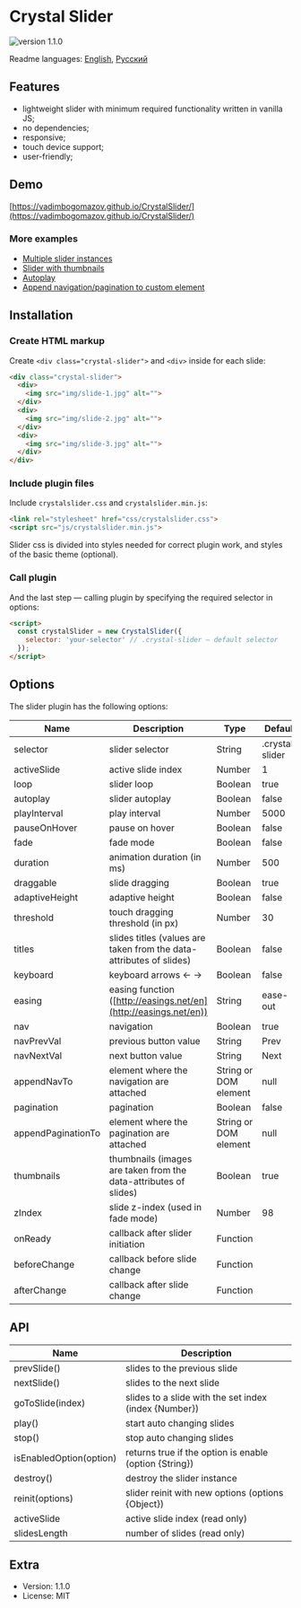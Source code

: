 # Crystal Slider
![version 1.1.0](https://badge.fury.io/gh/vadimbogomazov%2Fcrystalslider.svg)


Readme languages: [English](README.md), [Русский](README.ru-Ru.md)

## Features

- lightweight slider with minimum required functionality written in vanilla JS;
- no dependencies;
- responsive;
- touch device support;
- user-friendly;

## Demo

[https://vadimbogomazov.github.io/CrystalSlider/](https://vadimbogomazov.github.io/CrystalSlider/)

### More examples

- [Multiple slider instances](examples/multiple.html)
- [Slider with thumbnails](examples/thumbnails.html)
- [Autoplay](examples/autoplay.html)
- [Append navigation/pagination to custom element](examples/appendto.html)

## Installation

### Create HTML markup

Create `<div class="crystal-slider">` and `<div>` inside for each slide:

```html
<div class="crystal-slider">
  <div>
    <img src="img/slide-1.jpg" alt="">
  </div>
  <div>
    <img src="img/slide-2.jpg" alt="">
  </div>
  <div>
    <img src="img/slide-3.jpg" alt="">
  </div>
</div>
```

### Include plugin files

Include `crystalslider.css` and `crystalslider.min.js`:

```html
<link rel="stylesheet" href="css/crystalslider.css">
<script src="js/crystalslider.min.js">
```

Slider css is divided into styles needed for correct plugin work, and styles of the basic theme (optional).

### Call plugin

And the last step — calling plugin by specifying the required selector in options:

```html
<script>
  const crystalSlider = new CrystalSlider({
    selector: 'your-selector' // .crystal-slider – default selector
  });
</script>
```

## Options

The slider plugin has the following options:

| Name | Description | Type | Default |
| ------ | ------ | ------ | ------ |
| selector | slider selector | String | .crystal-slider |
| activeSlide | active slide index | Number | 1 |
| loop | slider loop | Boolean | true |
| autoplay | slider autoplay | Boolean | false |
| playInterval | play interval | Number | 5000 |
| pauseOnHover | pause on hover | Boolean | false |
| fade | fade mode | Boolean | false |
| duration | animation duration (in ms) | Number | 500 |
| draggable | slide dragging | Boolean | true |
| adaptiveHeight | adaptive height | Boolean | false |
| threshold | touch dragging threshold (in px) | Number | 30 |
| titles | slides titles (values are taken from the data-attributes of slides) | Boolean | false |
| keyboard | keyboard arrows ← → | Boolean | false |
| easing | easing function ([http://easings.net/en](http://easings.net/en)) | String | ease-out |
| nav | navigation | Boolean | true |
| navPrevVal | previous button value | String | Prev |
| navNextVal | next button value | String | Next |
| appendNavTo | element where the navigation are attached | String or DOM element | null |
| pagination | pagination | Boolean | false |
| appendPaginationTo | element where the pagination are attached | String or DOM element | null |
| thumbnails | thumbnails (images are taken from the data-attributes of slides) | Boolean | true |
| zIndex | slide z-index (used in fade mode) | Number | 98 |
| onReady | callback after slider initiation | Function | |
| beforeChange | callback before slide change | Function | |
| afterChange | callback after slide change | Function | |

## API

| Name | Description |
| ------ | ------ |
| prevSlide() | slides to the previous slide |
| nextSlide() | slides to the next slide |
| goToSlide(index) | slides to a slide with the set index (index {Number}) |
| play() | start auto changing slides |
| stop() | stop auto changing slides |
| isEnabledOption(option) | returns true if the option is enable (option {String}) |
| destroy() | destroy the slider instance |
| reinit(options) | slider reinit with new options (options {Object}) |
| activeSlide | active slide index (read only) |
| slidesLength | number of slides (read only) |

## Extra

- Version: 1.1.0
- License: MIT
